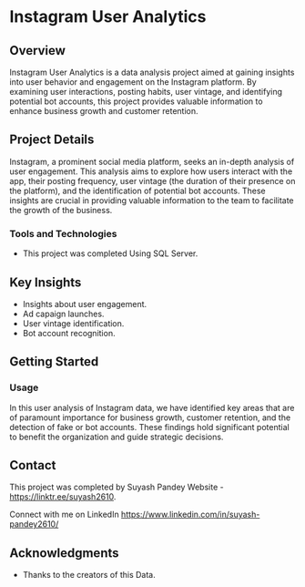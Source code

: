 # Instagram User Analytics

## Overview

Instagram User Analytics is a data analysis project aimed at gaining insights into user behavior and engagement on the Instagram platform. By examining user interactions, posting habits, user vintage, and identifying potential bot accounts, this project provides valuable information to enhance business growth and customer retention.

## Project Details

Instagram, a prominent social media platform, seeks an in-depth analysis of user engagement. This analysis aims to explore how users interact with the app, their posting frequency, user vintage (the duration of their presence on the platform), and the identification of potential bot accounts. These insights are crucial in providing valuable information to the team to facilitate the growth of the business.

### Tools and Technologies

- This project was completed Using SQL Server.

## Key Insights

- Insights about user engagement.
- Ad capaign launches.
- User vintage identification.
- Bot account recognition.

## Getting Started

### Usage
  
In this user analysis of Instagram data, we have identified key areas that are of paramount importance for business growth, customer retention, and the detection of fake or bot accounts. These findings hold significant potential to benefit the organization and guide strategic decisions.

## Contact

This project was completed by Suyash Pandey
Website - https://linktr.ee/suyash2610.

Connect with me on LinkedIn https://www.linkedin.com/in/suyash-pandey2610/

## Acknowledgments

- Thanks to the creators of this Data.





